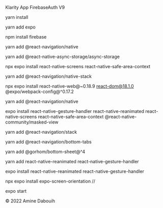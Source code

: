 Klarity App FirebaseAuth V9

yarn install

yarn add expo

npm install firebase

yarn add @react-navigation/native

yarn add @react-native-async-storage/async-storage

npx expo install react-native-screens react-native-safe-area-context

yarn add @react-navigation/native-stack

npx expo install react-native-web@~0.18.9 react-dom@18.1.0 @expo/webpack-config@^0.17.2

yarn add @react-navigation/native

expo install react-native-gesture-handler react-native-reanimated react-native-screens react-native-safe-area-context @react-native-community/masked-view

yarn add @react-navigation/stack

yarn add @react-navigation/bottom-tabs

yarn add @gorhom/bottom-sheet@^4

yarn add react-native-reanimated react-native-gesture-handler

expo install react-native-reanimated react-native-gesture-handler


npx expo install expo-screen-orientation //

expo start


© 2022 Amine Dabouih


